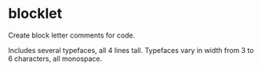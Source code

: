 # blocklet

Create block letter comments for code.

Includes several typefaces, all 4 lines tall. Typefaces vary in width from 3 to 6 characters, all monospace.

